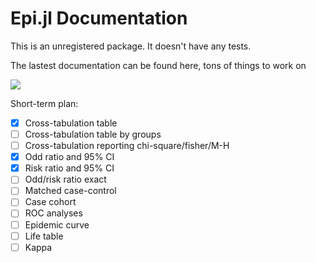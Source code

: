 # Epi.jl Documentation

This is an unregistered package. It doesn't have any tests.

The lastest documentation can be found here, tons of things to work on 

[![](https://img.shields.io/badge/docs-latest-blue.svg)](https://kklot.github.io/Epi.jl/latest)

Short-term plan:

- [x] Cross-tabulation table
- [ ] Cross-tabulation table by groups
- [ ] Cross-tabulation reporting chi-square/fisher/M-H
- [x] Odd ratio and 95% CI
- [x] Risk ratio and 95% CI
- [ ] Odd/risk ratio exact
- [ ] Matched case-control
- [ ] Case cohort
- [ ] ROC analyses
- [ ] Epidemic curve
- [ ] Life table
- [ ] Kappa
